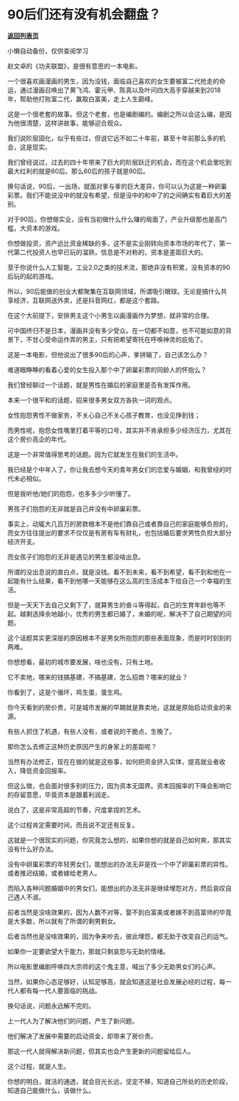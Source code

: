 # 90后们还有没有机会翻盘？

[**返回列表页**](/gzh/记忆承载3)

小懒自动备份，仅供查阅学习

赵文卓的《功夫联盟》，是很有意思的一本电影。  

  

一个很喜欢画漫画的男生，因为没钱，面临自己喜欢的女生要被富二代抢走的命运，通过漫画召唤出了黄飞鸿、霍元甲、陈真以及叶问四大高手穿越来到2018年，帮助他打败富二代，赢取白富美，走上人生巅峰。

  

这是一个很老套的故事。但这个老套，也是编剧编的。编剧之所以会这么编，是因为他很清楚，这样讲故事，能够迎合观众。  

  

我们说阶层固化，似乎有些过，但说它远不如二十年前，甚至十年前那么多的机会，这是现实。

  

我们曾经说过，过去的四十年带来了巨大的阶层跃迁的机会，而在这个机会里吃到最大红利的就是60后。那么60后的孩子就是90后。

  

换句话说，90后，一出场，就面对爹与爹的巨大差异，你可以认为这是一种卵巢彩票。我们不能说没中的就没有希望，但是没中的和中了的之间确实有着巨大的差别。

  

对于90后，你想做实业，没有当初做什么什么赚的局面了，产业升级那也是高门槛，大资本的游戏。

  

你想做投资，资产远比资金稀缺的多，这不是实业刚转向资本市场的年代了，第一代第二代投资人也早已玩的溜熟，信息是不对称的，资本是差距巨大的。

  

至于你说什么人工智能，工业2.0之类的技术流，那绝非没有积累，没有资本的90后玩的起的游戏。

  

所以，90后能做的创业大都聚集在互联网领域，所谓吸引眼球。无论是搞什么共享经济，互联网送外卖，还是抖音网红，都是这个套路。

  

在这个大前提下，安排男主这个小男生以画漫画作为梦想，就非常的合理。

  

可中国终归不是日本，漫画并没有多少受众。在一切都不如意，也不可能如意的背景下，不甘心受命运作弄的男主，只有把希望寄托在呼唤神灵的庇佑了。

  

这是一本电影，但他说出了很多90后的心声，爹拼输了，自己该怎么办？

难道眼睁睁的看着心爱的女生投入那个中了卵巢彩票的同龄人的怀抱么？

  

我们曾经聊过一个话题，就是男性在婚后的家庭里是否有发挥作用。

  

本来一个很平和的话题，招来很多男女双方各执一词的观点。

  

女性抱怨男性不做家务，不关心自己不关心孩子教育，也没见挣到钱；

  

而男性呢，抱怨女性嘴里打着平等的口号，其实并不肯承担多少经济压力，尤其在这个房价高企的年代。

  

这是一个非常值得思考的话题。因为它就发生在我们的生活中。

  

我已经是个中年人了，你让我去想今天的青年男女们的恋爱与婚姻，和我曾经的时代未必相似。

  

但是我听他/她们的抱怨，也多多少少听懂了。

  

男孩子们抱怨的无非就是自己并没有中卵巢彩票。

  

事实上，动辄大几百万的房款根本不是他们靠自己或者靠自己的家庭能够负担的，而女方往往提出的要求不仅仅是有房有车有财礼，也包括婚后要求男性负担大部分经济开支。

  

而女孩子们抱怨的无非是遇见的男生都没啥出息。

  

所谓的没出息说的直白点，就是没钱。看不到未来，看不到希望，看不到和他在一起能有什么结果，看不到他哪一天能够在这么高的生活成本下给自己一个幸福的生活。

  

但是一天天下去自己又剩下了，就算男生的奋斗等得起，自己的生育年龄也等不起。越剩选择余地越小，优秀的男生都已婚了，未婚的呢，解决不了自己期望的问题。

  

这个话题其实更深层的原因根本不是男女所抱怨的那些表面现象，而是时时刻刻的两难。

  

你想想看，最初的城市要发展，啥也没有，只有土地。

  

它不卖地，哪来的钱搞基建，不搞基建，怎么招商？哪来的就业？

  

你看到了，这是个循环，鸡生蛋，蛋生鸡。  

  

你今天看到的房价贵，可是城市发展的早期就是靠卖地，这就是原始启动资金的来源。  

  

有些人抓住了机遇，有些人没有，或者说的干脆点，生晚了。  

  

那你怎么去修正这种历史原因产生的身家上的差距呢？  

  

当然有办法修正，现在在做的就是这些事，如何把资金挤入实体，提高就业者收入，降低资金回报率。

  

但这么做，也会面对很多别的压力，因为资本无国界。资本回报率的下降会影响它的存留意愿，毕竟资本是跟着利润走。

  

说白了，这是非常高超的节奏，尺度拿捏的艺术。  

  

这个过程肯定需要时间，而且说不定还有反复。

  

这就是一个很现实的问题，你究竟怎么想的，如果你想的就是自己如何爽，那其实没有什么好办法。

  

没有中卵巢彩票的年轻男女们，能想出的办法无非是找一个中了卵巢彩票的异性。或者推迟结婚，或者嫁给老男人。

  

而陷入各种问题婚姻中的男女们，能想出的办法无非是继续埋怨对方，然后哀叹自己遇人不淑。

  

前者当然是没啥效果的，因为人数不对等，娶不到白富美或者嫁不到高富帅的毕竟是大多数，所以就有了所谓的剩男剩女。

  

后者当然也是没啥效果的，因为争来吵去，彼此埋怨，都无助于改变自己的运气。

  

如果你一定要欲望大于能力，那就只剩哀怨与无助的情绪。

  

所以电影里编剧呼唤四大宗师的这个鬼主意，喊出了多少无助男女们的心声。

  

当然，如果你心态足够好，认知足够高，就会知道这是社会发展必经的过程，每一代人都有每一代人要面临的挑战。

  

换句话说，问题永远解不完的。  

  

上一代人为了解决他们的问题，产生了新问题。

  

他们解决了发展中需要的启动资金，却带来了房价贵。

  

那这一代人就得解决新问题，但其实也会产生更新的问题留给后人。

  

这个过程，就是人生。  

  

你想的明白，就活的通透，就会目光长远，坚定不移，知道自己所处的历史阶段，知道自己能做什么，该做什么。

